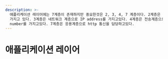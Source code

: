 ```yaml
---
description: >-
  애플리케이션 레이어에는 7계층이 존재하지만 중요한것은 2, 3, 4, 7 계층이다. 2계층은 데이터 링크 계층으로 MAC address를
  가지고 있다. 3계층은 네트워크 계층으로 IP address를 가지고있다. 4계층은 전송계층으로 TCP, UDP 통신을 담당하며 Port
  number를 가지고있다. 7계층은 응용계층으로 http 통신을 담당하고있다.
---
```


# 애플리케이션 레이어

